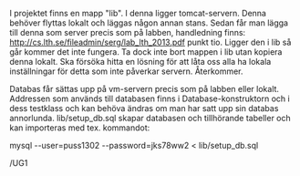 I projektet finns en mapp "lib". I denna ligger tomcat-servern. Denna behöver flyttas lokalt och läggas någon annan stans. Sedan får man lägga till denna som server precis som på labben, handledning finns: http://cs.lth.se/fileadmin/serg/lab_lth_2013.pdf punkt tio. Ligger den i lib så går kommer det inte fungera. Ta dock inte bort mappen i lib utan kopiera denna lokalt. Ska försöka hitta en lösning för att låta oss alla ha lokala inställningar för detta som inte påverkar servern. Återkommer. 

Databas får sättas upp på vm-servern precis som på labben eller lokalt. Addressen som  används till databasen finns i Database-konstruktorn och i dess testklass och kan behöva ändras om man har satt upp sin databas annorlunda. lib/setup_db.sql skapar databasen och tillhörande tabeller och kan importeras med tex. kommandot:

  mysql --user=puss1302 --password=jks78ww2 < lib/setup_db.sql

/UG1